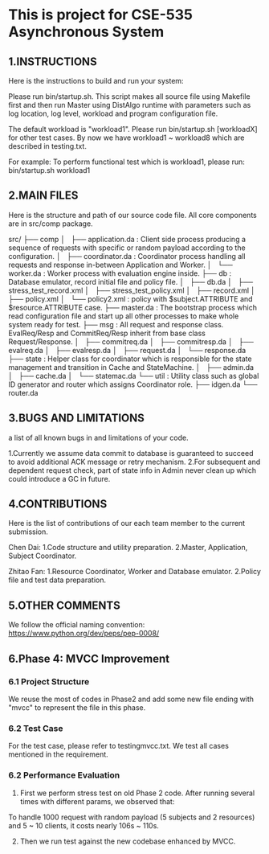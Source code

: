 # This is project for CSE-535 Asynchronous System

## 1.INSTRUCTIONS

Here is the instructions to build and run your system:

Please run bin/startup.sh. This script makes all source file using Makefile first and then run Master using DistAlgo runtime with parameters such as log location, log level, workload and program configuration file.

The default workload is "workload1". Please run bin/startup.sh [workloadX] for other test cases. By now we have workload1 ~ workload8 which are described in testing.txt.  

For example: To perform functional test which is workload1, please run: bin/startup.sh workload1


## 2.MAIN FILES

Here is the structure and path of our source code file. All core components are in src/comp package.

src/
├── comp
│   ├── application.da : Client side process producing a sequence of requests with specific or random payload according to the configuration.
│   ├── coordinator.da : Coordinator process handling all requests and response in-between Application and Worker.
│   └── worker.da      : Worker process with evaluation engine inside.
├── db                 : Database emulator, record initial file and policy file.
│   ├── db.da
│   ├── stress_test_record.xml
│   ├── stress_test_policy.xml
│   ├── record.xml
│   ├── policy.xml
│   └── policy2.xml    : policy with $subject.ATTRIBUTE and $resource.ATTRIBUTE case. 
├── master.da          : The bootstrap process which read configuration file and start up all other processes to make whole system ready for test.
├── msg                : All request and response class. EvalReq/Resp and CommitReq/Resp inherit from base class Request/Response.
│   ├── commitreq.da
│   ├── commitresp.da
│   ├── evalreq.da
│   ├── evalresp.da
│   ├── request.da
│   └── response.da
├── state              : Helper class for coordinator which is responsible for the state management and transition in Cache and StateMachine.
│   ├── admin.da
│   ├── cache.da
│   └── statemac.da
└── util               : Utility class such as global ID generator and router which assigns Coordinator role.
    ├── idgen.da
    └── router.da


## 3.BUGS AND LIMITATIONS

a list of all known bugs in and limitations of your code.

1.Currently we assume data commit to database is guaranteed to succeed to avoid additional ACK message or retry mechanism.
2.For subsequent and dependent request check, part of state info in Admin never clean up which could introduce a GC in future.


## 4.CONTRIBUTIONS  

Here is the list of contributions of our each team member to the current submission.

Chen Dai: 
    1.Code structure and utility preparation.
    2.Master, Application, Subject Coordinator.

Zhitao Fan: 
    1.Resource Coordinator, Worker and Database emulator.
    2.Policy file and test data preparation.


## 5.OTHER COMMENTS

We follow the official naming convention: https://www.python.org/dev/peps/pep-0008/

## 6.Phase 4: MVCC Improvement

### 6.1 Project Structure

We reuse the most of codes in Phase2 and add some new file ending with "mvcc" to represent the file in this phase.

### 6.2 Test Case

For the test case, please refer to testingmvcc.txt. We test all cases mentioned in the requirement.

### 6.2 Performance Evaluation

1) First we perform stress test on old Phase 2 code. After running several times with different params, we observed that:

To handle 1000 request with random payload (5 subjects and 2 resources) and 5 ~ 10 clients, it costs nearly 106s ~ 110s.

2) Then we run test against the new codebase enhanced by MVCC.


